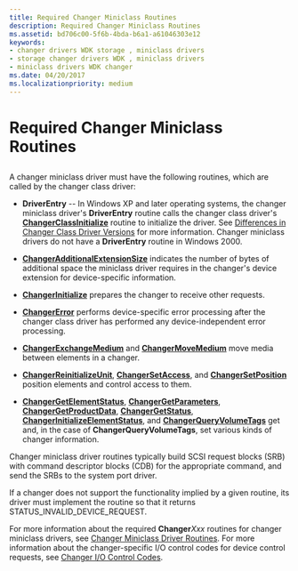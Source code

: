 ```yaml
---
title: Required Changer Miniclass Routines
description: Required Changer Miniclass Routines
ms.assetid: bd706c00-5f6b-4bda-b6a1-a61046303e12
keywords:
- changer drivers WDK storage , miniclass drivers
- storage changer drivers WDK , miniclass drivers
- miniclass drivers WDK changer
ms.date: 04/20/2017
ms.localizationpriority: medium
---
```


# Required Changer Miniclass Routines


## <span id="ddk_required_changer_miniclass_routines_kg"></span><span id="DDK_REQUIRED_CHANGER_MINICLASS_ROUTINES_KG"></span>


A changer miniclass driver must have the following routines, which are called by the changer class driver:

-   **DriverEntry** -- In Windows XP and later operating systems, the changer miniclass driver's **DriverEntry** routine calls the changer class driver's [**ChangerClassInitialize**](/windows-hardware/drivers/ddi/mcd/nf-mcd-changerclassinitialize) routine to initialize the driver. See [Differences in Changer Class Driver Versions](differences-in-changer-class-driver-versions.md) for more information. Changer miniclass drivers do not have a **DriverEntry** routine in Windows 2000.

-   [**ChangerAdditionalExtensionSize**](/windows-hardware/drivers/ddi/mcd/nf-mcd-changeradditionalextensionsize) indicates the number of bytes of additional space the miniclass driver requires in the changer's device extension for device-specific information.

-   [**ChangerInitialize**](/windows-hardware/drivers/ddi/mcd/nf-mcd-changerinitialize) prepares the changer to receive other requests.

-   [**ChangerError**](/windows-hardware/drivers/ddi/mcd/nf-mcd-changererror) performs device-specific error processing after the changer class driver has performed any device-independent error processing.

-   [**ChangerExchangeMedium**](/windows-hardware/drivers/ddi/mcd/nf-mcd-changerexchangemedium) and [**ChangerMoveMedium**](/windows-hardware/drivers/ddi/mcd/nf-mcd-changermovemedium) move media between elements in a changer.

-   [**ChangerReinitializeUnit**](/windows-hardware/drivers/ddi/mcd/nf-mcd-changerreinitializeunit), [**ChangerSetAccess**](/windows-hardware/drivers/ddi/mcd/nf-mcd-changersetaccess), and [**ChangerSetPosition**](/windows-hardware/drivers/ddi/mcd/nf-mcd-changersetposition) position elements and control access to them.

-   [**ChangerGetElementStatus**](/windows-hardware/drivers/ddi/mcd/nf-mcd-changergetelementstatus), [**ChangerGetParameters**](/windows-hardware/drivers/ddi/mcd/nf-mcd-changergetparameters), [**ChangerGetProductData**](/windows-hardware/drivers/ddi/mcd/nf-mcd-changergetproductdata), [**ChangerGetStatus**](/windows-hardware/drivers/ddi/mcd/nf-mcd-changergetstatus), [**ChangerInitializeElementStatus**](/windows-hardware/drivers/ddi/mcd/nf-mcd-changerinitializeelementstatus), and [**ChangerQueryVolumeTags**](/windows-hardware/drivers/ddi/mcd/nf-mcd-changerqueryvolumetags) get and, in the case of **ChangerQueryVolumeTags**, set various kinds of changer information.

Changer miniclass driver routines typically build SCSI request blocks (SRB) with command descriptor blocks (CDB) for the appropriate command, and send the SRBs to the system port driver.

If a changer does not support the functionality implied by a given routine, its driver must implement the routine so that it returns STATUS\_INVALID\_DEVICE\_REQUEST.

For more information about the required **Changer***Xxx* routines for changer miniclass drivers, see [Changer Miniclass Driver Routines](/windows-hardware/drivers/ddi/index). For more information about the changer-specific I/O control codes for device control requests, see [Changer I/O Control Codes](/windows-hardware/drivers/ddi/index).

 

